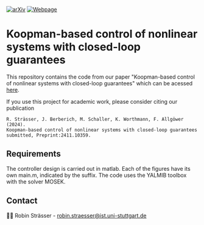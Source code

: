<!-- PROJECT SHIELDS -->
[![arXiv][arxiv-shield]][arxiv-url]
[![Webpage][webpage-shield-RS]][webpage-url-RS]

# Koopman-based control of nonlinear systems with closed-loop guarantees
This repository contains the code from our paper "Koopman-based control of nonlinear systems with closed-loop guarantees" which can be acessed [here](https://arxiv.org/abs/22411.10359). 

If you use this project for academic work, please consider citing our publication 

    R. Strässer, J. Berberich, M. Schaller, K. Worthmann, F. Allgöwer (2024). 
    Koopman-based control of nonlinear systems with closed-loop guarantees
    submitted, Preprint:2411.10359.

## Requirements 
The controller design is carried out in matlab. Each of the figures have its own main.m, indicated by the suffix.
The code uses the YALMIB toolbox with the solver MOSEK.

## Contact
🧑‍💻 Robin Strässer - [robin.straesser@ist.uni-stuttgart.de](mailto:robin.straesser@ist.uni-stuttgart.de)


[webpage-shield-RS]: https://img.shields.io/badge/Webpage-Robin%20Strässer-T?style=flat&logo=codementor&color=green
[webpage-url-RS]: https://www.ist.uni-stuttgart.de/institute/team/Straesser/
[arxiv-shield]: https://img.shields.io/badge/arXiv-2411.10359-t?style=flat&logo=arxiv&logoColor=white&color=red
[arxiv-url]: https://arxiv.org/abs/2411.10359


